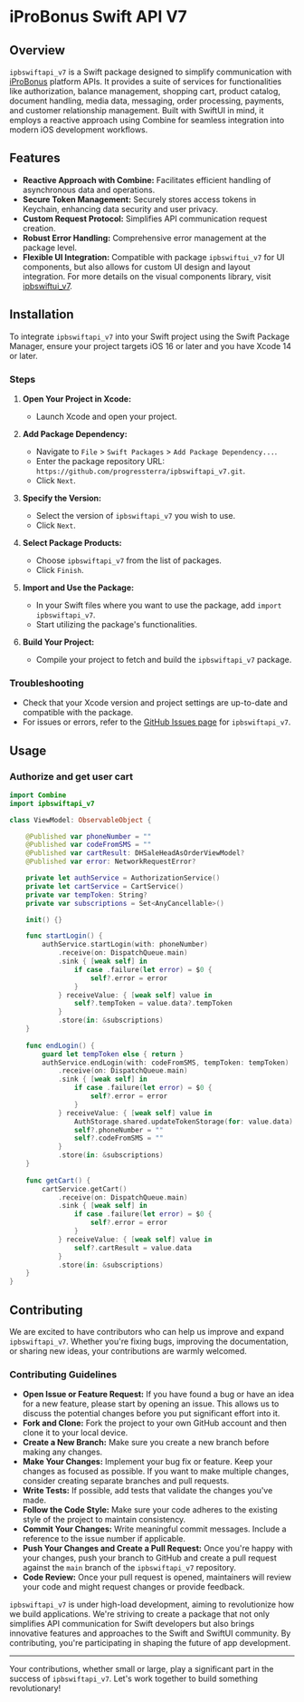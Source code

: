 # iProBonus Swift API V7

## Overview

`ipbswiftapi_v7` is a Swift package designed to simplify communication with [iProBonus](https://iprobonus.com) platform APIs. It provides a suite of services for functionalities like authorization, balance management, shopping cart, product catalog, document handling, media data, messaging, order processing, payments, and customer relationship management. Built with SwiftUI in mind, it employs a reactive approach using Combine for seamless integration into modern iOS development workflows.

## Features
- **Reactive Approach with Combine:** Facilitates efficient handling of asynchronous data and operations.
- **Secure Token Management:** Securely stores access tokens in Keychain, enhancing data security and user privacy.
- **Custom Request Protocol:** Simplifies API communication request creation.
- **Robust Error Handling:** Comprehensive error management at the package level.
- **Flexible UI Integration:** Compatible with package `ipbswiftui_v7` for UI components, but also allows for custom UI design and layout integration. For more details on the visual components library, visit [ipbswiftui_v7](https://github.com/progressterra/ipbswiftui_v7).

## Installation

To integrate `ipbswiftapi_v7` into your Swift project using the Swift Package Manager, ensure your project targets iOS 16 or later and you have Xcode 14 or later.

### Steps

1. **Open Your Project in Xcode:**
   - Launch Xcode and open your project.

2. **Add Package Dependency:**
   - Navigate to `File` > `Swift Packages` > `Add Package Dependency...`.
   - Enter the package repository URL: `https://github.com/progressterra/ipbswiftapi_v7.git`.
   - Click `Next`.

3. **Specify the Version:**
   - Select the version of `ipbswiftapi_v7` you wish to use.
   - Click `Next`.

4. **Select Package Products:**
   - Choose `ipbswiftapi_v7` from the list of packages.
   - Click `Finish`.

5. **Import and Use the Package:**
   - In your Swift files where you want to use the package, add `import ipbswiftapi_v7`.
   - Start utilizing the package's functionalities.

6. **Build Your Project:**
   - Compile your project to fetch and build the `ipbswiftapi_v7` package.

### Troubleshooting

- Check that your Xcode version and project settings are up-to-date and compatible with the package.
- For issues or errors, refer to the [GitHub Issues page](https://github.com/progressterra/ipbswiftapi_v7/issues) for `ipbswiftapi_v7`.


## Usage

### Authorize and get user cart

```swift
import Combine
import ipbswiftapi_v7

class ViewModel: ObservableObject {

    @Published var phoneNumber = ""
    @Published var codeFromSMS = ""
    @Published var cartResult: DHSaleHeadAsOrderViewModel?
    @Published var error: NetworkRequestError?

    private let authService = AuthorizationService()
    private let cartService = CartService()
    private var tempToken: String?
    private var subscriptions = Set<AnyCancellable>()

    init() {}

    func startLogin() {
        authService.startLogin(with: phoneNumber)
            .receive(on: DispatchQueue.main)
            .sink { [weak self] in
                if case .failure(let error) = $0 {
                    self?.error = error
                }
            } receiveValue: { [weak self] value in
                self?.tempToken = value.data?.tempToken
            }
            .store(in: &subscriptions)
    }
        
    func endLogin() {
        guard let tempToken else { return }
        authService.endLogin(with: codeFromSMS, tempToken: tempToken)
            .receive(on: DispatchQueue.main)
            .sink { [weak self] in
                if case .failure(let error) = $0 {
                    self?.error = error
                }
            } receiveValue: { [weak self] value in
                AuthStorage.shared.updateTokenStorage(for: value.data) // save tokens to Keychain
                self?.phoneNumber = ""
                self?.codeFromSMS = ""
            }
            .store(in: &subscriptions)
    }
        
    func getCart() {
        cartService.getCart()
            .receive(on: DispatchQueue.main)
            .sink { [weak self] in
                if case .failure(let error) = $0 {
                    self?.error = error
                }
            } receiveValue: { [weak self] value in
                self?.cartResult = value.data
            }
            .store(in: &subscriptions)
    }
}
```

## Contributing

We are excited to have contributors who can help us improve and expand `ipbswiftapi_v7`. Whether you're fixing bugs, improving the documentation, or sharing new ideas, your contributions are warmly welcomed.

### Contributing Guidelines

- **Open Issue or Feature Request:** If you have found a bug or have an idea for a new feature, please start by opening an issue. This allows us to discuss the potential changes before you put significant effort into it.
- **Fork and Clone:** Fork the project to your own GitHub account and then clone it to your local device.
- **Create a New Branch:** Make sure you create a new branch before making any changes.
- **Make Your Changes:** Implement your bug fix or feature. Keep your changes as focused as possible. If you want to make multiple changes, consider creating separate branches and pull requests.
- **Write Tests:** If possible, add tests that validate the changes you've made.
- **Follow the Code Style:** Make sure your code adheres to the existing style of the project to maintain consistency.
- **Commit Your Changes:** Write meaningful commit messages. Include a reference to the issue number if applicable.
- **Push Your Changes and Create a Pull Request:** Once you're happy with your changes, push your branch to GitHub and create a pull request against the `main` branch of the `ipbswiftapi_v7` repository.
- **Code Review:** Once your pull request is opened, maintainers will review your code and might request changes or provide feedback.

`ipbswiftapi_v7` is under high-load development, aiming to revolutionize how we build applications. We're striving to create a package that not only simplifies API communication for Swift developers but also brings innovative features and approaches to the Swift and SwiftUI community. By contributing, you're participating in shaping the future of app development.

---

Your contributions, whether small or large, play a significant part in the success of `ipbswiftapi_v7`. Let's work together to build something revolutionary!
